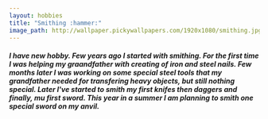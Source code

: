 ```yaml
---
layout: hobbies
title: "Smithing :hammer:"
image_path: http://wallpaper.pickywallpapers.com/1920x1080/smithing.jpg
---
```


##### I have new hobby. Few years ago I started with smithing. For the first time I was helping my graandfather with creating of iron and steel nails. Few months later I was working on some special steel tools that my grandfather needed for transfering heavy objects, but still nothing special. Later I've started to smith my first knifes then daggers and finally, mu first sword. This year in a summer I am planning to smith one special sword on my anvil.